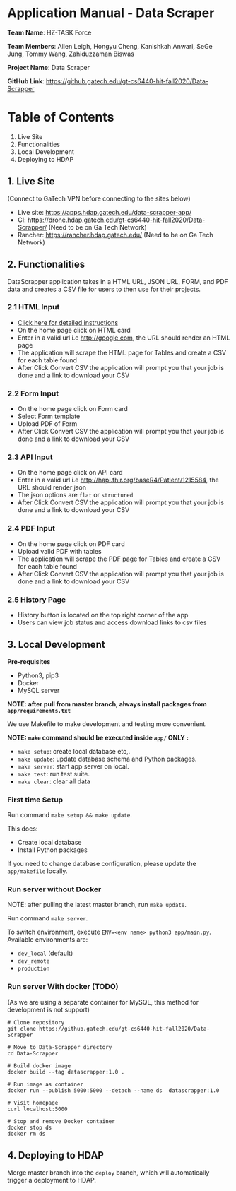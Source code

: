 # Application Manual - Data Scraper

**Team Name**: HZ-TASK Force 

**Team Members**: Allen Leigh, Hongyu Cheng, Kanishkah Anwari, SeGe Jung, Tommy Wang, Zahiduzzaman Biswas 

**Project Name**: Data Scraper 

**GitHub Link**: https://github.gatech.edu/gt-cs6440-hit-fall2020/Data-Scrapper 

# Table of Contents
1. Live Site
2. Functionalities
3. Local Development
4. Deploying to HDAP

## 1. Live Site
(Connect to GaTech VPN before connecting to the sites below)

* Live site: https://apps.hdap.gatech.edu/data-scrapper-app/
* CI: https://drone.hdap.gatech.edu/gt-cs6440-hit-fall2020/Data-Scrapper/ (Need to be on Ga Tech Network)
* Rancher: https://rancher.hdap.gatech.edu/ (Need to be on Ga Tech Network)

## 2. Functionalities
DataScrapper application takes in a HTML URL, JSON URL, FORM, and PDF data and creates a CSV file for users to then use for their projects. 

### 2.1 HTML Input
* [Click here for detailed instructions](https://github.gatech.edu/gt-cs6440-hit-fall2020/Data-Scrapper/blob/master/Final%20Delivery/How%20to%20Parse%20HTML%20Tables%20from%20a%20Website%20URL.pdf)
* On the home page click on HTML card
* Enter in a valid url i.e http://google.com, the URL should render an HTML page
* The application will scrape the HTML page for Tables and create a CSV for each table found
* After Click Convert CSV the application will prompt you that your job is done and a link to download your CSV

### 2.2 Form Input
* On the home page click on Form card
* Select Form template
* Upload PDF of Form
* After Click Convert CSV the application will prompt you that your job is done and a link to download your CSV

### 2.3 API Input
* On the home page click on API card
* Enter in a valid url i.e http://hapi.fhir.org/baseR4/Patient/1215584, the URL should render json
* The json options are `flat` or `structured`
* After Click Convert CSV the application will prompt you that your job is done and a link to download your CSV

### 2.4 PDF Input
* On the home page click on PDF card
* Upload valid PDF with tables
* The application will scrape the PDF page for Tables and create a CSV for each table found
* After Click Convert CSV the application will prompt you that your job is done and a link to download your CSV

### 2.5 History Page
* History button is located on the top right corner of the app
* Users can view job status and access download links to csv files

## 3. Local Development

**Pre-requisites**
* Python3, pip3
* Docker
* MySQL server

**NOTE: after pull from master branch, always install packages from `app/requirements.txt`**

We use Makefile to make development and testing more convenient.

**NOTE: `make` command should be executed inside `app/` ONLY :**

* `make setup`: create local database etc,.
* `make update`: update database schema and Python packages.
* `make server`: start app server on local.
* `make test`: run test suite.
* `make clear`: clear all data

### First time Setup

Run command `make setup && make update`.

This does:

* Create local database
* Install Python packages

If you need to change database configuration, please update the `app/makefile` locally.

### Run server without Docker

NOTE: after pulling the latest master branch, run `make update`.

Run command `make server`.

To switch environment, execute `ENV=<env name> python3 app/main.py`. Available environments are:

* `dev_local` (default)
* `dev_remote`
* `production`


### Run server With docker (TODO)

(As we are using a separate container for MySQL, this method for development is not support)

```shell
# Clone repository
git clone https://github.gatech.edu/gt-cs6440-hit-fall2020/Data-Scrapper

# Move to Data-Scrapper directory
cd Data-Scrapper

# Build docker image
docker build --tag datascrapper:1.0 .

# Run image as container
docker run --publish 5000:5000 --detach --name ds  datascrapper:1.0

# Visit homepage
curl localhost:5000

# Stop and remove Docker container
docker stop ds
docker rm ds
```

## 4. Deploying to HDAP

Merge master branch into the `deploy` branch, which will automatically trigger a deployment to HDAP.




